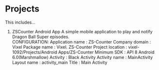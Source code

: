 # Projects
This includes...
1. ZSCounter Android App
    A simple mobile application to play and notify Dragon Ball Super episodes.   
 CONFIGURATION:
Application name	: ZS-Counter
Company domain	: Vixel
Package name		: Vixel. ZS-Counter
Project location	: vixel-1092/Projects/Android Apps/ZS-Counter
Minimum SDK	: API 8 Android 6.0(Marshmallow)
Activity		: Black Activity
Activity name		: MainActivity
Layout name		: activity_main
Title			: Main Activity
